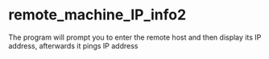 # remote_machine_IP_info2
The program will prompt you to enter the remote host and then display its IP address, afterwards it pings IP address
